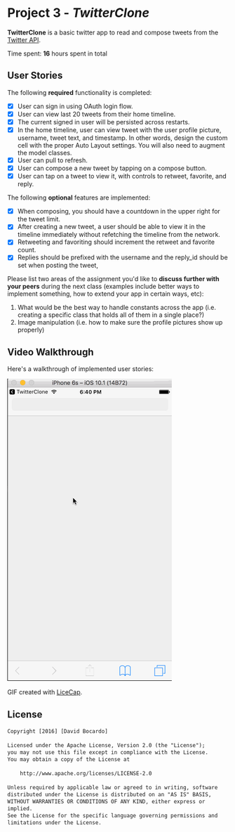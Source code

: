 # Project 3 - *TwitterClone*

**TwitterClone** is a basic twitter app to read and compose tweets from the [Twitter API](https://apps.twitter.com/).

Time spent: **16** hours spent in total

## User Stories

The following **required** functionality is completed:

- [X] User can sign in using OAuth login flow.
- [X] User can view last 20 tweets from their home timeline.
- [X] The current signed in user will be persisted across restarts.
- [X] In the home timeline, user can view tweet with the user profile picture, username, tweet text, and timestamp.  In other words, design the custom cell with the proper Auto Layout settings.  You will also need to augment the model classes.
- [X] User can pull to refresh.
- [X] User can compose a new tweet by tapping on a compose button.
- [X] User can tap on a tweet to view it, with controls to retweet, favorite, and reply.

The following **optional** features are implemented:

- [X] When composing, you should have a countdown in the upper right for the tweet limit.
- [X] After creating a new tweet, a user should be able to view it in the timeline immediately without refetching the timeline from the network.
- [X] Retweeting and favoriting should increment the retweet and favorite count.
- [X] Replies should be prefixed with the username and the reply_id should be set when posting the tweet,

Please list two areas of the assignment you'd like to **discuss further with your peers** during the next class (examples include better ways to implement something, how to extend your app in certain ways, etc):

1. What would be the best way to handle constants across the app (i.e. creating a specific class that holds all of them in a single place?)
2. Image manipulation (i.e. how to make sure the profile pictures show up properly)

## Video Walkthrough

Here's a walkthrough of implemented user stories:

![Video Walkthrough](TwitterClone.gif)

GIF created with [LiceCap](http://www.cockos.com/licecap/).

## License

    Copyright [2016] [David Bocardo]

    Licensed under the Apache License, Version 2.0 (the "License");
    you may not use this file except in compliance with the License.
    You may obtain a copy of the License at

        http://www.apache.org/licenses/LICENSE-2.0

    Unless required by applicable law or agreed to in writing, software
    distributed under the License is distributed on an "AS IS" BASIS,
    WITHOUT WARRANTIES OR CONDITIONS OF ANY KIND, either express or implied.
    See the License for the specific language governing permissions and
    limitations under the License.